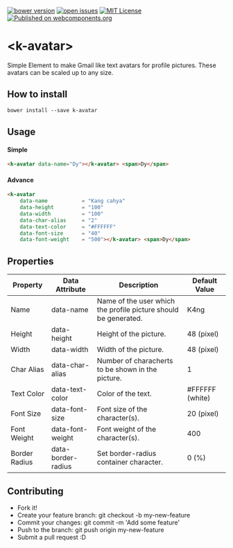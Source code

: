 [![bower version](https://img.shields.io/bower/v/k-avatar.svg)](https://libraries.io/bower/k-avatar) 
[![open issues](https://img.shields.io/github/issues/k4ng%2Fk-avatar.svg)](https://github.com/k4ng/k-avatar/issues) 
[![MIT License](https://img.shields.io/badge/license-MIT-blue.svg)](https://github.com/dyazincahya/k-avatar/blob/master/LICENSE) 
[![Published on webcomponents.org](https://img.shields.io/badge/webcomponents.org-published-blue.svg)](https://github.com/dyazincahya/k-avatar) 

# \<k-avatar\>

Simple Element to make Gmail like text avatars for profile pictures. These avatars can be scaled up to any size.

<!--
```
<custom-element-demo>
  <template>
    <script src="../webcomponentsjs/webcomponents-lite.js"></script>
    <link rel="import" href="k-avatar.html">
    <k-avatar data-name="Dy"></k-avatar> <span>Dy</span>
  </template>
</custom-element-demo>
```
-->

## How to install
```markdown
bower install --save k-avatar
```

## Usage

#### Simple
```html
<k-avatar data-name="Dy"></k-avatar> <span>Dy</span>
```

#### Advance

```html
<k-avatar 
    data-name           = "Kang cahya"
    data-height         = "100"
    data-width          = "100"
    data-char-alias     = "2"
    data-text-color     = "#FFFFFF"
    data-font-size      = "40"
    data-font-weight    = "500"></k-avatar> <span>Dy</span>
```

## Properties

Property | Data Attribute | Description | Default Value
-------- | -------------- | ----------- | -------------
Name | data-name | Name of the user which the profile picture should be generated. | K4ng
Height | data-height | Height of the picture. | 48 (pixel)
Width | data-width | Width of the picture. | 48 (pixel)
Char Alias | data-char-alias | Number of characherts to be shown in the picture. | 1
Text Color | data-text-color | Color of the text. | #FFFFFF (white)
Font Size | data-font-size | Font size of the character(s). | 20 (pixel)
Font Weight | data-font-weight | Font weight of the character(s). | 400 
Border Radius | data-border-radius | Set border-radius container character. | 0 (%)

## Contributing
- Fork it!
- Create your feature branch: git checkout -b my-new-feature
- Commit your changes: git commit -m 'Add some feature'
- Push to the branch: git push origin my-new-feature
- Submit a pull request :D